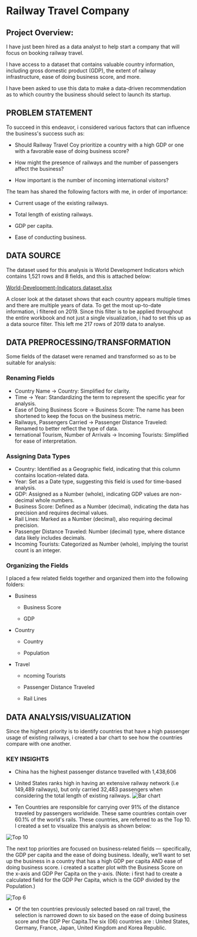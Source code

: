 # Railway Travel Company 

## Project Overview: 
I have just been hired as a data analyst to help start a company that will focus on booking railway travel.

I have access to a dataset that contains valuable country information, including gross domestic product (GDP), the extent of railway infrastructure, ease of doing business score, and more.

I have been asked to use this data to make a data-driven recommendation as to which country the business should select to launch its startup.

## PROBLEM STATEMENT

To succeed in this endeavor, i considered various factors that can influence the business's success such as:

- Should Railway Travel Coy prioritize a country with a high GDP or one with a favorable ease of doing business score?

- How might the presence of railways and the number of passengers affect the business?

- How important is the number of incoming international visitors?

The team has shared the following factors with me, in order of importance:

- Current usage of the existing railways.

- Total length of existing railways.

- GDP per capita.

- Ease of conducting business.

## DATA SOURCE

The dataset used for this analysis is World Development Indicators which contains 1,521 rows and 8 fields, and this is attached below:

[World-Development-Indicators dataset.xlsx](https://github.com/user-attachments/files/17147007/World-Development-Indicators.dataset.xlsx)

A closer look at the dataset shows that each country appears multiple times and there are multiple years of data. To get the most up-to-date information, i filtered on 2019. Since this filter is to be applied throughout the entire workbook and not just a single visualization, i had to set this up as a data source filter. This left me 217 rows of 2019 data to analyse.

## DATA PREPROCESSING/TRANSFORMATION

Some fields of the dataset were renamed and transformed so as to be suitable for analysis:

### Renaming Fields
- Country Name → Country: Simplified for clarity.
- Time → Year: Standardizing the term to represent the specific year for analysis.
- Ease of Doing Business Score → Business Score: The name has been shortened to keep the focus on the business metric.
- Railways, Passengers Carried → Passenger Distance Traveled: Renamed to better reflect the type of data.
- ternational Tourism, Number of Arrivals → Incoming Tourists: Simplified for ease of interpretation.

### Assigning Data Types
- Country: Identified as a Geographic field, indicating that this column contains location-related data.
- Year: Set as a Date type, suggesting this field is used for time-based analysis.
- GDP: Assigned as a Number (whole), indicating GDP values are non-decimal whole numbers.
- Business Score: Defined as a Number (decimal), indicating the data has precision and requires decimal values.
- Rail Lines: Marked as a Number (decimal), also requiring decimal precision.
- Passenger Distance Traveled: Number (decimal) type, where distance data likely includes decimals.
- Incoming Tourists: Categorized as Number (whole), implying the tourist count is an integer.

### Organizing the Fields
I placed a few related fields together and organized them into the following folders:

- Business

     - Business Score

     - GDP

- Country

     - Country

     - Population

- Travel

     - ncoming Tourists

     - Passenger Distance Traveled

     - Rail Lines

## DATA ANALYSIS/VISUALIZATION

Since the highest priority is to identify countries that have a high passenger usage of existing railways, i created a bar chart to see how the countries compare with one another.

### KEY INSIGHTS
- China has the highest passenger distance travelled with 1,438,606
- United States ranks high in having an extensive railway network (i.e 149,489 railways), but only carried 32,483 passengers when considering the total length of existing railways.
![Bar chart](https://github.com/user-attachments/assets/efa42405-1c52-42a8-8a18-b776c055f2de)

- Ten Countries are responsible for carrying over 91% of the distance traveled by passengers worldwide. These same countries contain over 60.1% of the world's rails. These countries, are referred to as the Top 10. I created a set to visualize this analysis as shown below:

![Top 10](https://github.com/user-attachments/assets/8c13d119-1ac8-4ce9-a067-17efaa076cba)

The next top priorities are focused on business-related fields — specifically, the GDP per capita and the ease of doing business. Ideally, we’ll want to set up the business in a country that has a high GDP per capita AND ease of doing business score. 
i created a scatter plot with the Business Score on the x-axis and GDP Per Capita on the y-axis. (Note: i first had to create a calculated field for the GDP Per Capita, which is the GDP divided by the Population.)

![Top 6](https://github.com/user-attachments/assets/5c76ba20-0b40-4898-86c7-39a3dfada52c)
- Of the ten countries previously selected based on rail travel, the selection is narrowed down to six based on the ease of doing business score and the GDP Per Capita.The six (06) countries are : United States, Germany, France, Japan, United Kingdom and Korea Republic.

